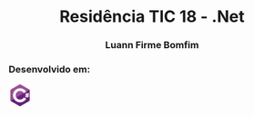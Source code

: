 <h1 align="center">Residência TIC 18 - .Net</h1>
<h3 align="center">Luann Firme Bomfim</h3>

<h3 align="left">Desenvolvido em:</h3>
<p align="left"> <a href="https://www.w3schools.com/cs/" target="_blank" rel="noreferrer"> <img src="https://raw.githubusercontent.com/devicons/devicon/master/icons/csharp/csharp-original.svg" alt="csharp" width="40" height="40"/> </a> </p>
